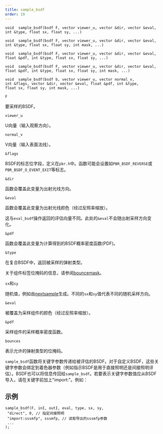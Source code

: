 ```yaml
---
title: sample_bsdf
order: 19
---
```

`void  sample_bsdf(bsdf F, vector viewer_u, vector &dir, vector &eval, int &type, float sx, float sy, ...)`

`void  sample_bsdf(bsdf F, vector viewer_u, vector &dir, vector &eval, int &type, float sx, float sy, int mask, ...)`

`void  sample_bsdf(bsdf F, vector viewer_u, vector &dir, vector &eval, float &pdf, int &type, float sx, float sy, ...)`

`void  sample_bsdf(bsdf F, vector viewer_u, vector &dir, vector &eval, float &pdf, int &type, float sx, float sy, int mask, ...)`

`void  sample_bsdf(bsdf b, vector viewer_u, vector normal_v, int &flags, vector &dir, vector &eval, float &pdf, int &type, float sx, float sy, int mask, ...)`

`F`

要采样的BSDF。

`viewer_u`

U向量（输入观察方向）。

`normal_v`

V向量（输入表面法线）。

`&flags`

BSDF的标志位字段，定义在`pbr.h`中。函数可能会设置如`PBR_BSDF_REVERSE`或`PBR_BSDF_O_EVENT_EXIT`等标志。

`&dir`

函数会覆盖此变量为出射光线方向。

`&eval`

函数会覆盖此变量为出射光线颜色（经过反照率缩放）。

这与`eval_bsdf`操作返回的评估向量不同。此处的`&eval`不会随出射采样方向变化。

`&pdf`

函数会覆盖此变量为计算得到的BSDF概率密度函数(PDF)。

`&type`

在复合BSDF中，返回被采样的弹射类型。

关于组件标签位掩码的信息，请参阅[bouncemask](/zh-cn/houdini-vex/shading-and-rendering/bouncemask)。

`sx`和`sy`

随机值，例如由[nextsample](/zh-cn/houdini-vex/sampling/nextsample)生成。不同的`sx`和`sy`值代表不同的随机采样方向。

`&eval`

被覆盖为采样组件的颜色（经过反照率缩放）。

`&pdf`

采样组件的采样概率密度函数。

`bounces`

表示允许的弹射类型的位掩码。

`sample_bsdf`函数将关键字参数传递给被评估的BSDF。对于自定义BSDF，这些关键字参数会绑定到着色器参数（例如指示BSDF是用于直接照明还是间接照明评估）。BSDF也可以将信息传回给`sample_bsdf`。若要表示关键字参数值应从BSDF导入，请在关键字前加上"import:"。例如：

## 示例

```vex
sample_bsdf(F, inI, outI, eval, type, sx, sy,
 "direct", 0, // 指定间接照明
 "import:sssmfp", sssmfp, // 读取导出的sssmfp参数
 ...
);

```
